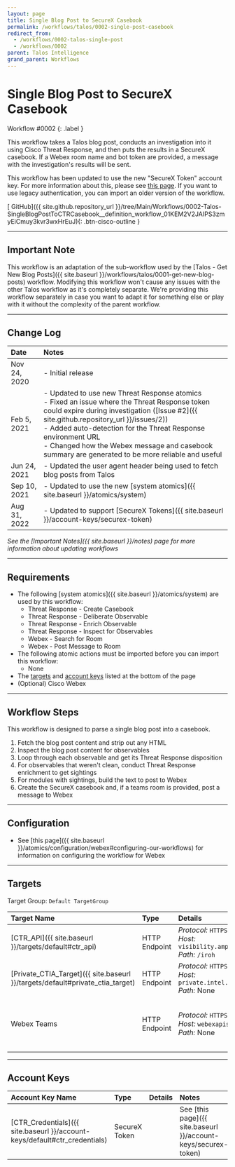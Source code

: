 ```yaml
---
layout: page
title: Single Blog Post to SecureX Casebook
permalink: /workflows/talos/0002-single-post-casebook
redirect_from:
  - /workflows/0002-talos-single-post
  - /workflows/0002
parent: Talos Intelligence
grand_parent: Workflows
---
```


# Single Blog Post to SecureX Casebook
<div markdown="1">
Workflow #0002
{: .label }
</div>

This workflow takes a Talos blog post, conducts an investigation into it using Cisco Threat Response, and then puts the results in a SecureX casebook. If a Webex room name and bot token are provided, a message with the investigation's results will be sent.

<div class="cisco-alert cisco-alert-info"><i class="fa fa-info-circle mr-1 cisco-icon-info"></i> This workflow has been updated to use the new "SecureX Token" account key. For more information about this, please see <a href="{{ site.baseurl }}/account-keys/securex-token">this page</a>. If you want to use legacy authentication, you can import an older version of the workflow.</div>

[<i class="fab fa-github mr-1"></i> GitHub]({{ site.github.repository_url }}/tree/Main/Workflows/0002-Talos-SingleBlogPostToCTRCasebook__definition_workflow_01KEM2V2JAIPS3zmyEiCmuy3kvr3wxHrEuJ){: .btn-cisco-outline }

---

## Important Note
This workflow is an adaptation of the sub-workflow used by the [Talos - Get New Blog Posts]({{ site.baseurl }}/workflows/talos/0001-get-new-blog-posts) workflow. Modifying this workflow won't cause any issues with the other Talos workflow as it's completely separate. We're providing this workflow separately in case you want to adapt it for something else or play with it without the complexity of the parent workflow.

---

## Change Log

| Date | Notes |
|:-----|:------|
| Nov 24, 2020 | - Initial release |
| Feb 5, 2021 | - Updated to use new Threat Response atomics<br />- Fixed an issue where the Threat Response token could expire during investigation ([Issue #2]({{ site.github.repository_url }}/issues/2))<br />- Added auto-detection for the Threat Response environment URL<br />- Changed how the Webex message and casebook summary are generated to be more reliable and useful |
| Jun 24, 2021 | - Updated the user agent header being used to fetch blog posts from Talos |
| Sep 10, 2021 | - Updated to use the new [system atomics]({{ site.baseurl }}/atomics/system) |
| Aug 31, 2022 | - Updated to support [SecureX Tokens]({{ site.baseurl }}/account-keys/securex-token) |

_See the [Important Notes]({{ site.baseurl }}/notes) page for more information about updating workflows_

---

## Requirements
* The following [system atomics]({{ site.baseurl }}/atomics/system) are used by this workflow:
	* Threat Response - Create Casebook
	* Threat Response - Deliberate Observable
	* Threat Response - Enrich Observable
	* Threat Response - Inspect for Observables
	* Webex - Search for Room
	* Webex - Post Message to Room
* The following atomic actions must be imported before you can import this workflow:
	* None
* The [targets](#targets) and [account keys](#account-keys) listed at the bottom of the page
* (Optional) Cisco Webex

---

## Workflow Steps
This workflow is designed to parse a single blog post into a casebook.

1. Fetch the blog post content and strip out any HTML
1. Inspect the blog post content for observables
1. Loop through each observable and get its Threat Response disposition
1. For observables that weren't clean, conduct Threat Response enrichment to get sightings
1. For modules with sightings, build the text to post to Webex
1. Create the SecureX casebook and, if a teams room is provided, post a message to Webex

---

## Configuration
* See [this page]({{ site.baseurl }}/atomics/configuration/webex#configuring-our-workflows) for information on configuring the workflow for Webex

---

## Targets
Target Group: `Default TargetGroup`

| Target Name | Type | Details | Account Keys | Notes |
|:------------|:-----|:--------|:-------------|:------|
| [CTR_API]({{ site.baseurl }}/targets/default#ctr_api) | HTTP Endpoint | _Protocol:_ `HTTPS`<br />_Host:_ `visibility.amp.cisco.com`<br />_Path:_ `/iroh` | CTR_Credentials | Created by default |
| [Private_CTIA_Target]({{ site.baseurl }}/targets/default#private_ctia_target) | HTTP Endpoint | _Protocol:_ `HTTPS`<br />_Host:_ `private.intel.amp.cisco.com`<br />_Path:_ None | None | Created by default |
| Webex Teams | HTTP Endpoint | _Protocol:_ `HTTPS`<br />_Host:_ `webexapis.com`<br />_Path:_ None | None | Not necessary if Webex activities are removed |

---

## Account Keys

| Account Key Name | Type | Details | Notes |
|:-----------------|:-----|:--------|:------|
| [CTR_Credentials]({{ site.baseurl }}/account-keys/default#ctr_credentials) | SecureX Token | | See [this page]({{ site.baseurl }}/account-keys/securex-token) |
